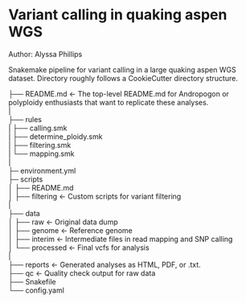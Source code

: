 # Variant calling in quaking aspen WGS

Author: Alyssa Phillips

Snakemake pipeline for variant calling in a large quaking aspen WGS dataset.
Directory roughly follows a CookieCutter directory structure.

├── README.md <- The top-level README.md for Andropogon or polyploidy enthusiasts that want to replicate these analyses.  
|  
├── rules  
|   ├── calling.smk  
|   ├── determine_ploidy.smk  
|   ├── filtering.smk  
|   └── mapping.smk  
|  
├─  environment.yml  
├─  scripts  
│   ├── README.md  
│   ├── filtering       <- Custom scripts for variant filtering  
|  
├── data  
│   ├── raw 		        <- Original data dump  
│   ├── genome 		      <- Reference genome  
│   ├── interim  	      <- Intermediate files in read mapping and SNP calling  
│   └── processed	      <- Final vcfs for analysis  
|  
├── reports 		        <- Generated analyses as HTML, PDF, or .txt.  
├── qc 			            <- Quality check output for raw data  
├── Snakefile  
└── config.yaml  
